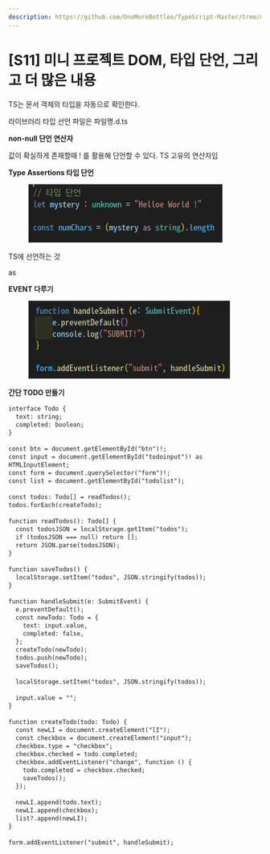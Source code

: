 ```yaml
---
description: https://github.com/OneMoreBottlee/TypeScript-Master/tree/main/S11
---
```


# \[S11] 미니 프로젝트 DOM, 타입 단언, 그리고 더 많은 내용

TS는 문서 객체의 타입을 자동으로 확인한다.

라이브러리 타입 선언 파일은 파일명.d.ts



**non-null 단언 연산자**

값이 확실하게 존재할때 ! 를 활용해 단언할 수 있다. TS 고유의 연산자임



**Type Assertions 타입 단언**

<figure><img src="../../../.gitbook/assets/image (106).png" alt=""><figcaption></figcaption></figure>

TS에 선언하는 것

as



**EVENT 다루기**

<figure><img src="../../../.gitbook/assets/image (38).png" alt=""><figcaption></figcaption></figure>



**간단 TODO 만들기**

```tsx
interface Todo {
  text: string;
  completed: boolean;
}

const btn = document.getElementById("btn")!;
const input = document.getElementById("todoinput")! as HTMLInputElement;
const form = document.querySelector("form")!;
const list = document.getElementById("todolist");

const todos: Todo[] = readTodos();
todos.forEach(createTodo);

function readTodos(): Todo[] {
  const todosJSON = localStorage.getItem("todos");
  if (todosJSON === null) return [];
  return JSON.parse(todosJSON);
}

function saveTodos() {
  localStorage.setItem("todos", JSON.stringify(todos));
}

function handleSubmit(e: SubmitEvent) {
  e.preventDefault();
  const newTodo: Todo = {
    text: input.value,
    completed: false,
  };
  createTodo(newTodo);
  todos.push(newTodo);
  saveTodos();

  localStorage.setItem("todos", JSON.stringify(todos));

  input.value = "";
}

function createTodo(todo: Todo) {
  const newLI = document.createElement("lI");
  const checkbox = document.createElement("input");
  checkbox.type = "checkbox";
  checkbox.checked = todo.completed;
  checkbox.addEventListener("change", function () {
    todo.completed = checkbox.checked;
    saveTodos();
  });

  newLI.append(todo.text);
  newLI.append(checkbox);
  list?.append(newLI);
}

form.addEventListener("submit", handleSubmit);
```
